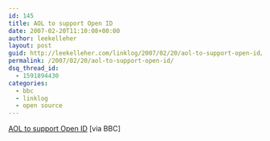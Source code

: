 ```yaml
---
id: 145
title: AOL to support Open ID
date: 2007-02-20T11:10:08+00:00
author: leekelleher
layout: post
guid: http://leekelleher.com/linklog/2007/02/20/aol-to-support-open-id/
permalink: /2007/02/20/aol-to-support-open-id/
dsq_thread_id:
  - 1591894430
categories:
  - bbc
  - linklog
  - open source
---
```

[AOL to support Open ID](http://news.bbc.co.uk/1/hi/technology/6376029.stm) [via BBC]